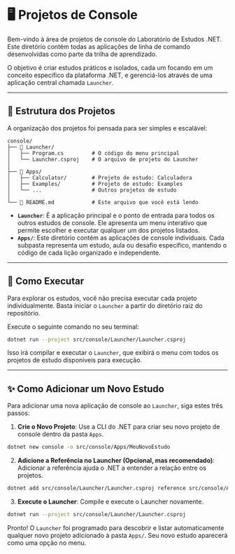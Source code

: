 # 🖥️ Projetos de Console

Bem-vindo à área de projetos de console do Laboratório de Estudos .NET. Este diretório contém todas as aplicações de linha de comando desenvolvidas como parte da trilha de aprendizado.

O objetivo é criar estudos práticos e isolados, cada um focando em um conceito específico da plataforma .NET, e gerenciá-los através de uma aplicação central chamada `Launcher`.

---

## 📂 Estrutura dos Projetos

A organização dos projetos foi pensada para ser simples e escalável:

```textplain
console/
├── 🚀 Launcher/
│   ├── Program.cs         # O código do menu principal
│   └── Launcher.csproj    # O arquivo de projeto do Launcher
│
├── 📁 Apps/
│   ├── Calculator/        # Projeto de estudo: Calculadora
│   ├── Examples/          # Projeto de estudo: Examples
│   └── ...                # Outros projetos de estudo
│
└── 📄 README.md            # Este arquivo que você está lendo
```

- **`Launcher`**: É a aplicação principal e o ponto de entrada para todos os outros estudos de console. Ele apresenta um menu interativo que permite escolher e executar qualquer um dos projetos listados.
- **`Apps/`**: Este diretório contém as aplicações de console individuais. Cada subpasta representa um estudo, aula ou desafio específico, mantendo o código de cada lição organizado e independente.

---

## 🚀 Como Executar

Para explorar os estudos, você não precisa executar cada projeto individualmente. Basta iniciar o `Launcher` a partir do diretório raiz do repositório.

Execute o seguinte comando no seu terminal:

```bash
dotnet run --project src/console/Launcher/Launcher.csproj
```

Isso irá compilar e executar o `Launcher`, que exibirá o menu com todos os projetos de estudo disponíveis para execução.

---

## ✨ Como Adicionar um Novo Estudo

Para adicionar uma nova aplicação de console ao `Launcher`, siga estes três passos:

1. **Crie o Novo Projeto**: Use a CLI do .NET para criar seu novo projeto de console dentro da pasta `Apps`.

```bash
dotnet new console -o src/console/Apps/MeuNovoEstudo
```

2. **Adicione a Referência no Launcher (Opcional, mas recomendado)**: Adicionar a referência ajuda o .NET a entender a relação entre os projetos.

```bash
dotnet add src/console/Launcher/Launcher.csproj reference src/console/Apps/MeuNovoEstudo/MeuNovoEstudo.csproj
```

3. **Execute o Launcher**: Compile e execute o Launcher novamente.

```bash
dotnet run --project src/console/Launcher/Launcher.csproj
```

Pronto! O `Launcher` foi programado para descobrir e listar automaticamente qualquer novo projeto adicionado à pasta `Apps/`. Seu novo estudo aparecerá como uma opção no menu.
